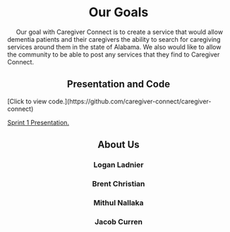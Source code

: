 
<h1 align="center">Our Goals</h1>
&nbsp;&nbsp;&nbsp;&nbsp; Our goal with Caregiver Connect is to create a service that would allow dementia patients and their caregivers the ability to search for caregiving services around them in the state of Alabama. We also would like to allow the community 
to be able to post any services that they find to Caregiver Connect.


<h2 align="center">Presentation and Code</h2>
[Click to view code.](https://github.com/caregiver-connect/caregiver-connect)

[Sprint 1 Presentation.](https://docs.google.com/presentation/d/1_thqBdY25fl19qdwpz-_1uIeUIzq8nOBMN4Q-_7fEos/edit?usp=sharing)


<h2 align="center">About Us</h2>

<h3 align="center">Logan Ladnier</h3>

<h3 align="center">Brent Christian</h3>

<h3 align="center">Mithul Nallaka</h3>

<h3 align="center">Jacob Curren</h3>
